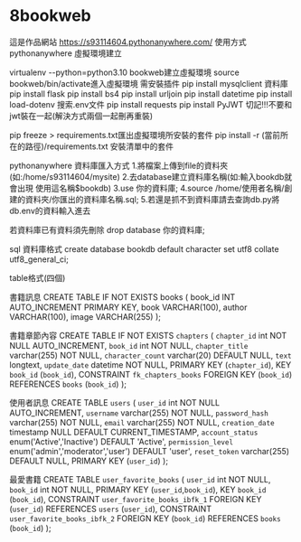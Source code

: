 # 8bookweb
這是作品網站
https://s93114604.pythonanywhere.com/
使用方式
pythonanywhere 虛擬環境建立

virtualenv --python=python3.10 bookweb建立虛擬環境
source bookweb/bin/activate進入虛擬環境
需安裝插件
pip install mysqlclient 資料庫
pip install flask
pip install bs4
pip install urljoin 
pip install datetime
pip install load-dotenv 搜索.env文件
pip install requests
pip install PyJWT 切記!!!不要和jwt裝在一起(解決方式兩個一起刪再重裝)

pip freeze > requirements.txt匯出虛擬環境所安裝的套件
pip install -r (當前所在的路徑)/requirements.txt 安裝清單中的套件

pythonanywhere 資料庫匯入方式
1.將檔案上傳到file的資料夾(如:/home/s93114604/mysite)
2.去database建立資料庫名稱(如:輸入bookdb就會出現 使用這名稱$bookdb)
3.use 你的資料庫;
4.source /home/使用者名稱/創建的資料夾/你匯出的資料庫名稱.sql;
5.若還是抓不到資料庫請去查詢db.py將db.env的資料輸入進去

若資料庫已有資料須先刪除
drop database 你的資料庫;

sql 資料庫格式
create database bookdb default character set utf8 collate utf8_general_ci;

table格式(四個)

書籍訊息
CREATE TABLE IF NOT EXISTS books (
book_id INT AUTO_INCREMENT PRIMARY KEY,
book VARCHAR(100),
author VARCHAR(100),
image VARCHAR(255)
);

書籍章節內容
CREATE TABLE IF NOT EXISTS `chapters` (
  `chapter_id` int NOT NULL AUTO_INCREMENT,
  `book_id` int NOT NULL,
  `chapter_title` varchar(255) NOT NULL,
  `character_count` varchar(20) DEFAULT NULL,
  `text` longtext,
  `update_date` datetime NOT NULL,
  PRIMARY KEY (`chapter_id`),
  KEY `book_id` (`book_id`),
  CONSTRAINT `fk_chapters_books` FOREIGN KEY (`book_id`) REFERENCES `books` (`book_id`)
);

使用者訊息
CREATE TABLE `users` (
  `user_id` int NOT NULL AUTO_INCREMENT,
  `username` varchar(255) NOT NULL,
  `password_hash` varchar(255) NOT NULL,
  `email` varchar(255) NOT NULL,
  `creation_date` timestamp NULL DEFAULT CURRENT_TIMESTAMP,
  `account_status` enum('Active','Inactive') DEFAULT 'Active',
  `permission_level` enum('admin','moderator','user') DEFAULT 'user',
  `reset_token` varchar(255) DEFAULT NULL,
  PRIMARY KEY (`user_id`)
);

最愛書籍
CREATE TABLE `user_favorite_books` (
  `user_id` int NOT NULL,
  `book_id` int NOT NULL,
  PRIMARY KEY (`user_id`,`book_id`),
  KEY `book_id` (`book_id`),
  CONSTRAINT `user_favorite_books_ibfk_1` FOREIGN KEY (`user_id`) REFERENCES `users` (`user_id`),
  CONSTRAINT `user_favorite_books_ibfk_2` FOREIGN KEY (`book_id`) REFERENCES `books` (`book_id`)
);

